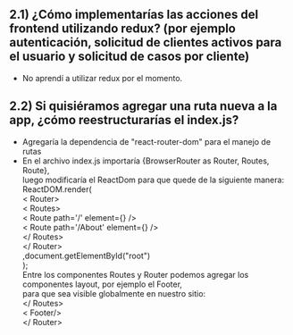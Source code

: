 ## 2.1) ¿Cómo implementarías las acciones del frontend utilizando redux? (por ejemplo autenticación, solicitud de clientes activos para el usuario y solicitud de casos por cliente)

- No aprendí a utilizar redux por el momento.

## 2.2) Si quisiéramos agregar una ruta nueva a la app, ¿cómo reestructurarías el index.js?

- Agregaría la dependencia de "react-router-dom" para el manejo de rutas
- En el archivo index.js importaría {BrowserRouter as Router, Routes, Route},  
 luego modificaría el ReactDom para que quede de la siguiente manera:  
ReactDOM.render(  
  < Router>  
    < Routes>  
      < Route path='/' element={<Dashboard/>} />  
      < Route path='/About' element={<About/>} />  
    </ Routes>  
  </ Router>  
  ,document.getElementById("root")  
);  
Entre los componentes Routes y Router podemos agregar los componentes layout, por ejemplo el Footer,  
para que sea visible globalmente en nuestro sitio:  
    </ Routes>  
        < Footer/>  
    </ Router>
